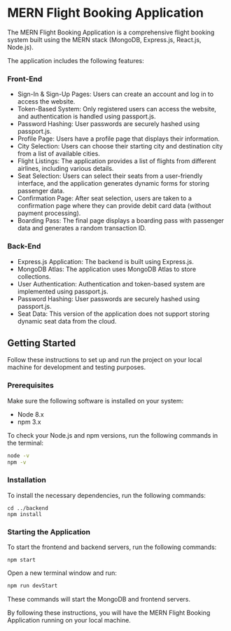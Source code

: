 # MERN Flight Booking Application

The MERN Flight Booking Application is a comprehensive flight booking system built using the MERN stack (MongoDB, Express.js, React.js, Node.js).

The application includes the following features:

### Front-End

- Sign-In & Sign-Up Pages: Users can create an account and log in to access the website.
- Token-Based System: Only registered users can access the website, and authentication is handled using passport.js.
- Password Hashing: User passwords are securely hashed using passport.js.
- Profile Page: Users have a profile page that displays their information.
- City Selection: Users can choose their starting city and destination city from a list of available cities.
- Flight Listings: The application provides a list of flights from different airlines, including various details.
- Seat Selection: Users can select their seats from a user-friendly interface, and the application generates dynamic forms for storing passenger data.
- Confirmation Page: After seat selection, users are taken to a confirmation page where they can provide debit card data (without payment processing).
- Boarding Pass: The final page displays a boarding pass with passenger data and generates a random transaction ID.

### Back-End

- Express.js Application: The backend is built using Express.js.
- MongoDB Atlas: The application uses MongoDB Atlas to store collections.
- User Authentication: Authentication and token-based system are implemented using passport.js.
- Password Hashing: User passwords are securely hashed using passport.js.
- Seat Data: This version of the application does not support storing dynamic seat data from the cloud.

## Getting Started

Follow these instructions to set up and run the project on your local machine for development and testing purposes.

### Prerequisites

Make sure the following software is installed on your system:

- Node 8.x
- npm 3.x

To check your Node.js and npm versions, run the following commands in the terminal:

```bash
node -v
npm -v
```

### Installation

To install the necessary dependencies, run the following commands:

```
cd ../backend
npm install
```

### Starting the Application

To start the frontend and backend servers, run the following commands:

```
npm start
```

Open a new terminal window and run:


```bash
npm run devStart
```

These commands will start the MongoDB and frontend servers.

By following these instructions, you will have the MERN Flight Booking Application running on your local machine.
